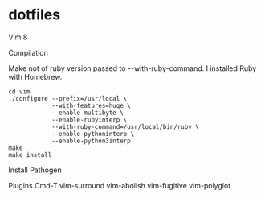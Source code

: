 # dotfiles

Vim 8

Compilation

Make not of ruby version passed to --with-ruby-command. I installed Ruby with Homebrew.


```
cd vim
./configure --prefix=/usr/local \
            --with-features=huge \
            --enable-multibyte \
            --enable-rubyinterp \
            --with-ruby-command=/usr/local/bin/ruby \
            --enable-pythoninterp \
            --enable-python3interp
make
make install
```

Install Pathogen

Plugins
Cmd-T
vim-surround
vim-abolish
vim-fugitive
vim-polyglot
